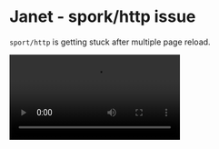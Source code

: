 # Janet - spork/http issue

`sport/http` is getting stuck after multiple page reload.

![](./video.mp4)
